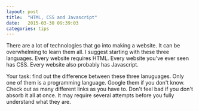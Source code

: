 ```yaml
---
layout: post
title:  "HTML, CSS and Javascript"
date:   2015-03-30 09:39:03
categories: tips
---
```


There are a lot of technologies that go into making a website. It can be overwhelming to learn them all. I suggest starting with these three languages. Every website requires HTML. Every website you've ever seen has CSS. Every website also probably has Javascript.

Your task: find out the difference between these three lanuguages. Only one of them is a programming language. Google them if you don't know. Check out as many different links as you have to. Don't feel bad if you don't absorb it all at once. It may require several attempts before you fully understand what they are.